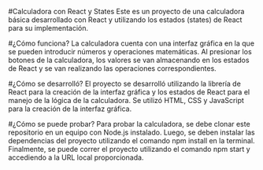 #Calculadora con React y States
Este es un proyecto de una calculadora básica desarrollado con React y utilizando los estados (states) de React para su implementación.

#¿Cómo funciona?
La calculadora cuenta con una interfaz gráfica en la que se pueden introducir números y operaciones matemáticas. Al presionar los botones de la calculadora, los valores se van almacenando en los estados de React y se van realizando las operaciones correspondientes.

#¿Cómo se desarrolló?
El proyecto se desarrolló utilizando la librería de React para la creación de la interfaz gráfica y los estados de React para el manejo de la lógica de la calculadora. Se utilizó HTML, CSS y JavaScript para la creación de la interfaz gráfica.

#¿Cómo se puede probar?
Para probar la calculadora, se debe clonar este repositorio en un equipo con Node.js instalado. Luego, se deben instalar las dependencias del proyecto utilizando el comando npm install en la terminal. Finalmente, se puede correr el proyecto utilizando el comando npm start y accediendo a la URL local proporcionada.
